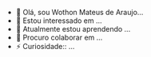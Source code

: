 - 👋 Olá, sou Wothon Mateus de Araujo...
- 👀 Estou interessado em ...
- 🌱 Atualmente estou aprendendo ...
- 💞️ Procuro colaborar em  ...
- ⚡ Curiosidade:: ...

<!---
Wothon Mateus/Wothon Mateus de Araújo is a special repoiitory because its README.md(th is file)apears on your GitHub profile.
You can clicking the Preview link to take 
a look at  your chang
--->
